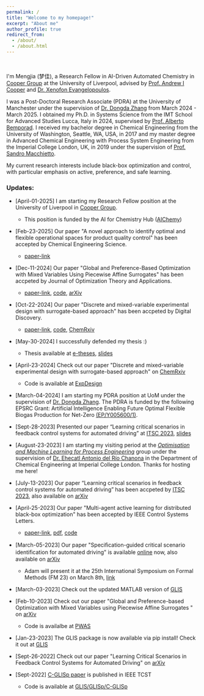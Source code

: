 ```yaml
---
permalink: /
title: "Welcome to my homepage!"
excerpt: "About me"
author_profile: true
redirect_from: 
  - /about/
  - /about.html
---
```

<br />

I'm Mengjia (梦佳), a Research Fellow in AI-Driven Automated Chemistry in [Cooper Group](https://www.liverpool.ac.uk/cooper-group/) at the University of Liverpool, advised by [Prof. Andrew I Cooper](https://www.liverpool.ac.uk/people/andrew-cooper) and [Dr. Xenofon Evangelopoulos](https://www.liverpool.ac.uk/people/xenofon-evangelopoulos).

I was a Post-Doctoral Research Associate (PDRA) at the University of Manchester under the supervision of [Dr. Dongda Zhang](https://research.manchester.ac.uk/en/persons/dongda.zhang) from March 2024 - March 2025. I obtained my Ph.D. in Systems Science from the IMT School for Advanced Studies Lucca, Italy in 2024, supervised by [Prof. Alberto Bemporad](http://cse.lab.imtlucca.it/~bemporad/).
I received my bachelor degree in Chemical Engineering from the University of Washington, Seattle, WA, USA, in 2017 and my master degree in Advanced Chemical Engineering with Process System Engineering from the Imperial College London, UK, in 2019 under the supervision of [Prof. Sandro Macchietto](https://www.imperial.ac.uk/people/s.macchietto). 

My current research interests include black-box optimization and control, with particular emphasis on active, preference, and safe learning.

### Updates:
<div class="scrollable" markdown=1>

- [April-01-2025] I am starting my Research Fellow position at the University of Liverpool in [Cooper Group](https://www.liverpool.ac.uk/cooper-group/). 
  - This position is funded by the AI for Chemistry Hub ([AIChemy](https://aichemy.ac.uk/))

- [Feb-23-2025] Our paper "A novel approach to identify optimal and flexible operational spaces for product quality control" has been accepted by Chemical Engineering Science.
  - [paper-link](https://doi.org/10.1016/j.ces.2025.121429)

- [Dec-11-2024] Our paper "Global and Preference-Based Optimization with Mixed Variables Using Piecewise Affine Surrogates" has been accpeted by Journal of Optimization Theory and Applications.
  - [paper-link](https://doi.org/10.1007/s10957-024-02596-y), [code](https://github.com/mjzhu-p/PWAS), [arXiv](https://arxiv.org/abs/2302.04686)
  
- [Oct-22-2024] Our paper "Discrete and mixed-variable experimental design with surrogate-based approach" has been accpeted by Digital Discovery.
  - [paper-link](https://doi.org/10.1039/D4DD00113C), [code](https://github.com/MolChemML/ExpDesign), [ChemRxiv](https://chemrxiv.org/engage/chemrxiv/article-details/6626a713418a5379b0674df2)

- [May-30-2024] I successfully defended my thesis :)
  - Thesis available at [e-theses](https://e-theses.imtlucca.it/415/), [slides](http://mjzhu-p.github.io/files/2024_thesisDefense.pdf)
  
- [April-23-2024] Check out our paper "Discrete and mixed-variable experimental design with surrogate-based approach" on [ChemRxiv](https://chemrxiv.org/engage/chemrxiv/article-details/6626a713418a5379b0674df2)
  - Code is available at [ExpDesign](https://github.com/MolChemML/ExpDesign)

- [March-04-2024] I am starting my PDRA position at UoM under the supervision of [Dr. Dongda Zhang](https://research.manchester.ac.uk/en/persons/dongda.zhang). The PDRA is funded by the following EPSRC Grant: Artificial Intelligence Enabling Future Optimal Flexible Biogas Production for Net-Zero [(EP/Y005600/1)](https://gtr.ukri.org/projects?ref=EP%2FY005600%2F1). 

- [Sept-28-2023] Presented our paper “Learning critical scenarios in feedback control systems for automated driving” at [ITSC 2023](https://2023.ieee-itsc.org/), [slides](http://mjzhu-p.github.io/files/2023-itsc_168_red.pdf)

- [August-23-2023] I am starting my visiting period at the [*Optimisation and Machine Learning for Process Engineering*](https://www.imperial.ac.uk/optimisation-and-machine-learning-for-process-engineering/about-us/) group under the supervision of [Dr. Ehecatl Antonio del Río Chanona](https://www.imperial.ac.uk/people/a.del-rio-chanona) in the Department of Chemical Engineering at Imperial College London. Thanks for hosting me here! 

- [July-13-2023] Our paper “Learning critical scenarios in feedback control systems for automated driving” has been accpeted by [ITSC 2023](https://2023.ieee-itsc.org/), also available on [arXiv](https://arxiv.org/pdf/2209.12586)

- [April-25-2023] Our paper "Multi-agent active learning for distributed black-box optimization" has been accepted by IEEE Control Systems Letters.
  - [paper-link](https://ieeexplore.ieee.org/document/10107979), [pdf](http://mjzhu-p.github.io/files/2023-dglis-lcss.pdf), [code](https://leon.idsia.ch/lib_download)

- [March-05-2023] Our paper "Speciﬁcation-guided critical scenario identiﬁcation for automated driving" is available [online](https://doi.org/10.1007/978-3-031-27481-7_35) now, also available on [arXiv](https://arxiv.org/pdf/2303.05139.pdf)
  - Adam will present it at the 25th International Symposium on Formal Methods (FM 23) on March 8th, [link](https://fm2023.isp.uni-luebeck.de/)

- [March-03-2023] Check out the updated MATLAB version of [GLIS](https://github.com/bemporad/GLIS_MATLAB)

- [Feb-10-2023] Check out our paper "Global and Preference-based Optimization with Mixed Variables using Piecewise Affine Surrogates " on [arXiv](https://arxiv.org/abs/2302.04686)
  - Code is availalbe at [PWAS](https://github.com/mjzhu-p/PWAS)

- [Jan-23-2023] The GLIS package is now available via pip install! Check it out at [GLIS](https://github.com/bemporad/GLIS)

- [Sept-26-2022] Check out our paper "Learning Critical Scenarios in Feedback Control Systems for Automated Driving" on [arXiv](https://arxiv.org/abs/2209.12586)

- [Sept-2022] [C-GLISp paper](https://ieeexplore.ieee.org/abstract/document/9667199) is published in IEEE TCST
  - Code is available at [GLIS/GLISp/C-GLISp](http://cse.lab.imtlucca.it/~bemporad/glis/)


</div>